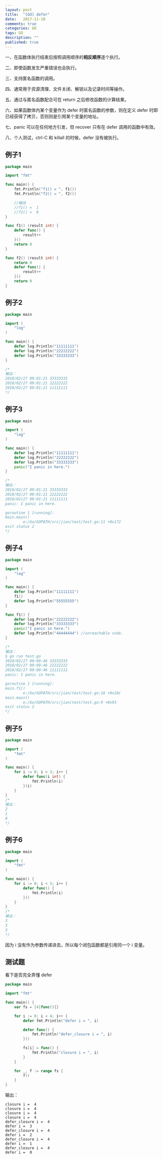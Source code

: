 ```yaml
---
layout: post
title:  "[GO] defer"
date:   2017-11-10
comments: true
categories: GO
tags: GO
description: ""
published: true
---
```


一、在函数体执行结束后按照调用顺序的**相反顺序**逐个执行。

二、即使函数发生严重错误也会执行。

三、支持匿名函数的调用。

四、通常用于资源清理、文件关闭、解锁以及记录时间等操作。

五、通过与匿名函数配合可在 return 之后修改函数的计算结果。

六、如果函数体内某个变量作为 defer 时匿名函数的参数，则在定义 defer 时即已经获得了拷贝，否则则是引用某个变量的地址。

七、panic 可以在任何地方引发，但 recover 只有在 defer 调用的函数中有效。

八、个人测试，ctrl-C 和 killall 的时候，defer 没有被执行。

## 例子1

```go
package main

import "fmt"

func main() {
    fmt.Println("f1() = ", f1())
    fmt.Println("f2() = ", f2())

    //输出
    //f1() =  1
    //f2() =  0
}

func f1() (result int) {
    defer func() {
        result++
    }()
    return 0
}

func f2() (result int) {
    return 0
    defer func() {
        result++
    }()
    return 0
}
```

## 例子2

```go
package main

import (
	"log"
)

func main() {
	defer log.Println("11111111")
	defer log.Println("22222222")
	defer log.Println("33333333")
}

/*
输出：
2018/02/27 09:01:21 33333333
2018/02/27 09:01:21 22222222
2018/02/27 09:01:21 11111111
*/
```

## 例子3

```go
package main

import (
	"log"
)

func main() {
	defer log.Println("11111111")
	defer log.Println("22222222")
	defer log.Println("33333333")
	panic("I panic in here.")
}

/*
输出：
2018/02/27 09:01:21 33333333
2018/02/27 09:01:21 22222222
2018/02/27 09:01:21 11111111
panic: I panic in here.

goroutine 1 [running]:
main.main()
        e:/Go/GOPATH/src/jian/test/test.go:11 +0x172
exit status 2
*/
```

## 例子4

```go
package main

import (
	"log"
)

func main() {
	defer log.Println("11111111")
	f1()
	defer log.Println("55555555")
}

func f1() {
	defer log.Println("22222222")
	defer log.Println("33333333")
	panic("I panic in here.")
	defer log.Println("44444444") //unreachable code.
}

/*
输出：
$ go run test.go
2018/02/27 09:09:46 33333333
2018/02/27 09:09:46 22222222
2018/02/27 09:09:46 11111111
panic: I panic in here.

goroutine 1 [running]:
main.f1()
        e:/Go/GOPATH/src/jian/test/test.go:16 +0x10c
main.main()
        e:/Go/GOPATH/src/jian/test/test.go:9 +0x93
exit status 2
*/
```

## 例子5

```go
package main

import (
	"fmt"
)

func main() {
	for i := 0; i < 3; i++ {
		defer func(i int) {
			fmt.Println(i)
		}(i)
	}
}
/*
输出：
2
1 
0
*/
```

## 例子6

```go
package main

import (
	"fmt"
)

func main() {
	for i := 0; i < 3; i++ {
		defer func() {
			fmt.Println(i)
		}()
	}
}
/*
输出：
3
3
3
*/
```

因为 i 没有作为参数传递进去，所以每个闭包函数都是引用同一个 i 变量。

## 测试题

看下是否完全弄懂 defer

```go
package main

import "fmt"

func main() {
	var fs = [4]func(){}

	for i := 0; i < 4; i++ {
		defer fmt.Println("defer i = ", i)

		defer func() {
			fmt.Println("defer_closure i = ", i)
		}()

		fs[i] = func() {
			fmt.Println("closure i = ", i)
		}
	}

	for _, f := range fs {
		f()
	}
}
```

输出：

```
closure i =  4
closure i =  4
closure i =  4
closure i =  4
defer_closure i =  4
defer i =  3
defer_closure i =  4
defer i =  2
defer_closure i =  4
defer i =  1
defer_closure i =  4
defer i =  0
```